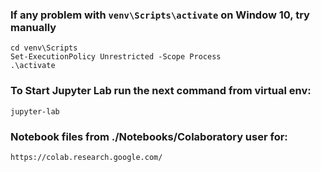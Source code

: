 ### If any problem with `venv\Scripts\activate` on Window 10, try manually
```commandline
cd venv\Scripts
Set-ExecutionPolicy Unrestricted -Scope Process 
.\activate
```
### To Start Jupyter Lab run the next command from virtual env:
`jupyter-lab`

### Notebook files from ./Notebooks/Colaboratory user for:
`https://colab.research.google.com/`